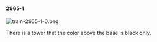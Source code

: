 #### 2965-1
![train-2965-1-0.png](https://github.com/lil-lab/nlvr/raw/master/nlvr/train/images/11/train-2965-1-0.png "train-2965-1-0.png")

There is a tower that  the color above the base is black only.